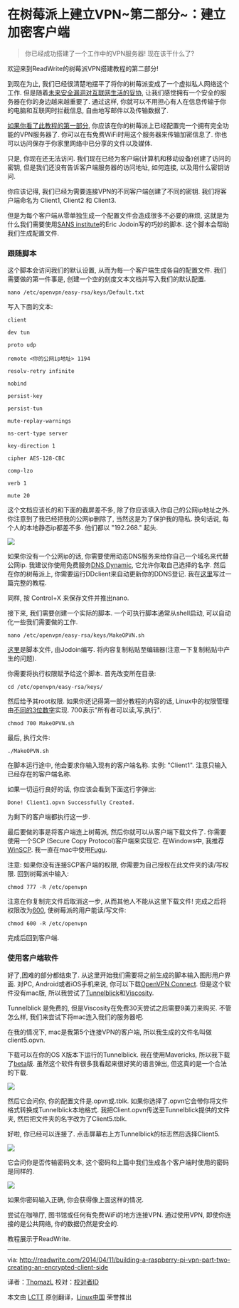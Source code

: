 在树莓派上建立VPN~第二部分~：建立加密客户端
================================================================================
> 你已经成功搭建了一个工作中的VPN服务器! 现在该干什么了?

欢迎来到ReadWrite的树莓派VPN搭建教程的第二部分!

到现在为止, 我们已经很清楚地摆平了将你的树莓派变成了一个虚拟私人网络这个工作. 但是随着[未来安全漏洞对互联网生活的妥协][1], 让我们感觉拥有一个安全的服务器在你的身边越来越重要了. 通过这样, 你就可以不用担心有人在信息传输于你的电脑和互联网时拦截信息, 自由地写邮件以及传输数据了.

[如果你看了此教程的第一部分][2], 你应该在你的树莓派上已经配置完一个拥有完全功能的VPN服务器了. 你可以在有免费WiFi时用这个服务器来传输加密信息了. 你也可以访问保存于你家里网络中已分享的文件以及媒体.

只是, 你现在还无法访问. 我们现在已经为客户端(计算机和移动设备)创建了访问的密钥, 但是我们还没有告诉客户端服务器的访问地址, 如何连接, 以及用什么密钥访问.

你应该记得, 我们已经为需要连接VPN的不同客户端创建了不同的密钥. 我们将客户端命名为 Client1, Client2 和 Client3.

但是为每个客户端从零单独生成一个配置文件会造成很多不必要的麻烦, 这就是为什么我们需要使用[SANS institute][3]的Eric Jodoin写的巧妙的脚本. 这个脚本会帮助我们生成配置文件.

### 跟随脚本 ###

这个脚本会访问我们的默认设置, 从而为每一个客户端生成各自的配置文件. 我们需要做的第一件事是, 创建一个空的刻度文本文档并写入我们的默认配置.

    nano /etc/openvpn/easy-rsa/keys/Default.txt

写入下面的文本:

    client 
    
    dev tun 
    
    proto udp 
    
    remote <你的公网ip地址> 1194 
    
    resolv-retry infinite 
    
    nobind 
    
    persist-key 
    
    persist-tun 
    
    mute-replay-warnings 
    
    ns-cert-type server 
    
    key-direction 1 
    
    cipher AES-128-CBC 
    
    comp-lzo 
    
    verb 1 
    
    mute 20 

这个文档应该长的和下面的截屏差不多, 除了你应该填入你自己的公网ip地址之外. 你注意到了我已经把我的公网ip删除了, 当然这是为了保护我的隐私. 换句话说, 每个人的本地静态ip都差不多. 他们都以 "192.268." 起头.

![](http://readwrite.com/files/Screen%20Shot%202014-04-10%20at%2011.14.04%20AM.png)

如果你没有一个公网ip的话, 你需要使用动态DNS服务来给你自己一个域名来代替公网ip. 我建议你使用免费服务[DNS Dynamic][4], 它允许你取自己选择的名字. 然后在你的树莓派上, 你需要运行DDclient来自动更新你的DDNS登记. 我在[这里][5]写过一篇完整的教程.

同样, 按 Control+X 来保存文件并推出nano.

接下来, 我们需要创建一个实际的脚本. 一个可执行脚本通常从shell启动, 可以自动化一些我们需要做的工作.

    nano /etc/openvpn/easy-rsa/keys/MakeOPVN.sh

[这里][6]是脚本文件, 由Jodoin编写. 将内容复制粘贴至编辑器(注意一下复制粘贴中产生的问题).

你需要将执行权限赋予给这个脚本. 首先改变所在目录:

    cd /etc/openvpn/easy-rsa/keys/

然后给予其root权限. 如果你还记得第一部分教程的内容的话, Linux中的权限管理由[不同的3位数字][7]实现. 700表示"所有者可以读,写,执行".

    chmod 700 MakeOPVN.sh

最后, 执行文件:

    ./MakeOPVN.sh

在脚本运行途中, 他会要求你输入现有的客户端名称. 实例: "Client1". 注意只输入已经存在的客户端名称.

如果一切运行良好的话, 你应该会看到下面这行字弹出:

    Done! Client1.opvn Successfully Created.

为剩下的客户端都执行这一步.

最后要做的事是将客户端连上树莓派, 然后你就可以从客户端下载文件了. 你需要使用一个SCP (Secure Copy Protocol)客户端来实现它. 在Windows中, 我推荐[WinSCP][8]. 我一直在mac中使用[Fugu][9].

注意: 如果你没有连接SCP客户端的权限, 你需要为自己授权在此文件夹的读/写权限. 回到树莓派中输入:

    chmod 777 -R /etc/openvpn

注意在你复制完文件后取消这一步, 从而其他人不能从这里下载文件! 完成之后将权限改为[600][10], 使树莓派的用户能读/写文件:

    chmod 600 -R /etc/openvpn

完成后回到客户端.

### 使用客户端软件 ###

好了,困难的部分都结束了. 从这里开始我们需要将之前生成的脚本输入图形用户界面. 对PC, Android或者iOS手机来说, 你可以下载[OpenVPN Connect][11]. 但是这个软件没有mac版, 所以我尝试了[Tunnelblick][12]和[Viscosity][13].

Tunnelblick 是免费的, 但是Viscosity在免费30天尝试之后需要9美刀来购买. 不管怎么样, 我们来尝试下将mac连入我们的服务器吧.

在我的情况下, mac是我第5个连接VPN的客户端, 所以我生成的文件名叫做client5.opvn.

下载可以在你的OS X版本下运行的Tunnelblick. 我在使用Mavericks, 所以我下载了[beta][14]版. 虽然这个软件有很多我看起来很好笑的语言弹出, 但这真的是一个合法的下载.

![](http://readwrite.com/files/Screen%20Shot%202014-04-10%20at%2011.37.36%20AM.png)

然后它会问你, 你的配置文件是.opvn或.tblk. 如果你选择了.opvn它会带你将文件格式转换成Tunnelblick本地格式. 我把Client.opvn传送至Tunnelblick提供的文件夹, 然后把文件夹的名字改为了Client5.tblk.

好啦, 你已经可以连接了. 点击屏幕右上方Tunnelblick的标志然后选择Client5.

![](http://readwrite.com/files/Screen%20Shot%202014-04-10%20at%2011.40.04%20AM.png)

它会问你是否传输密码文本, 这个密码和上篇中我们生成各个客户端时使用的密码是同样的.

![](http://readwrite.com/files/Screen%20Shot%202014-04-10%20at%2011.42.33%20AM.png)

如果你密码输入正确, 你会获得像上面这样的情况.

尝试在咖啡厅, 图书馆或任何有免费WiFi的地方连接VPN. 通过使用VPN, 即使你连接的是公共网络, 你的数据仍然是安全的.

教程展示于ReadWrite.

--------------------------------------------------------------------------------

via: http://readwrite.com/2014/04/11/building-a-raspberry-pi-vpn-part-two-creating-an-encrypted-client-side

译者：[ThomazL](https://github.com/ThomazL) 校对：[校对者ID](https://github.com/校对者ID)

本文由 [LCTT](https://github.com/LCTT/TranslateProject) 原创翻译，[Linux中国](http://linux.cn/) 荣誉推出

[1]:http://readwrite.com/2014/04/10/heartbleed-security-protect-yourself-data-passwords
[2]:http://readwrite.com/2014/04/10/raspberry-pi-vpn-tutorial-server-secure-web-browsing
[3]:http://www.sans.org/
[4]:https://www.dnsdynamic.org/
[5]:http://readwrite.com/2014/04/09/raspberry-pi-projects-ssh-remote-desktop-static-ip-tutorial
[6]:https://gist.github.com/laurenorsini/10013430/revisions
[7]:http://www.thinkplexx.com/learn/article/unix/command/chmod-permissions-flags-explained-600-0600-700-777-100-etc
[8]:http://winscp.net/eng/index.php
[9]:http://download.cnet.com/Fugu/3000-7240_4-26526.html
[10]:http://linuxcommand.org/lts0070.php
[11]:http://openvpn.net/
[12]:https://code.google.com/p/tunnelblick/
[13]:https://www.sparklabs.com/viscosity/
[14]:https://code.google.com/p/tunnelblick/wiki/DownloadsEntry#Tunnelblick_Beta_Release
